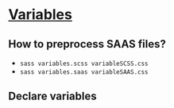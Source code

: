 # [Variables](https://sass-lang.com/guide/#variables)

## How to preprocess SAAS files?
* `sass variables.scss variableSCSS.css`
* `sass variables.saas variableSAAS.css`

## Declare variables
